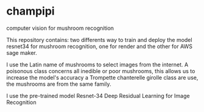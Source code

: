 # champipi
computer vision for mushroom recognition

This repository contains:
two differents way to train and deploy the model resnet34 for mushroom recognition,
one for render and the other for AWS sage maker.

I use the Latin name of mushrooms to select images from the internet.
A poisonous class concerns all inedible or poor mushrooms, this allows us to increase the model's accuracy
a Trompette chanterelle girolle class are use, the mushrooms are from the same family.

I use the pre-trained model Resnet-34 Deep Residual Learning for Image Recognition


